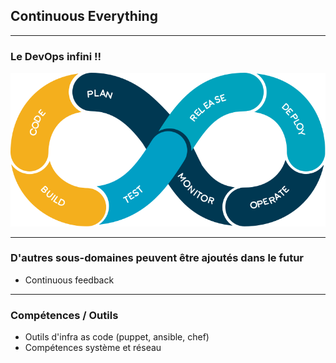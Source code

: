 ## Continuous Everything

----

### Le DevOps infini !!
<img src="images/devops-infinity-workflow.png" style="background:none; border:none; box-shadow:none;"/>

----

### D'autres sous-domaines peuvent être ajoutés dans le futur

* Continuous feedback

----

### Compétences / Outils

* Outils d'infra as code (puppet, ansible, chef)
* Compétences système et réseau

